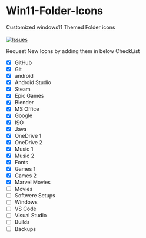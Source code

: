 # Win11-Folder-Icons
 Customized windows11 Themed Folder icons 
 <br><br>
 [![Issues](https://img.shields.io/github/issues/jayraj2610/Win11-Folder-Icons)](#issues)

Request New Icons by adding them in below CheckList

- [x] GitHub
- [x] Git
- [x] android
- [x] Android Studio
- [x] Steam
- [x] Epic Games
- [x] Blender
- [x] MS Office
- [x] Google
- [x] ISO 
- [x] Java
- [x] OneDrive 1
- [x] OneDrive 2
- [x] Music 1
- [x] Music 2
- [x] Fonts
- [x] Games 1
- [x] Games 2
- [x] Marvel Movies
- [ ] Movies
- [ ] Softwere Setups
- [ ] Windows
- [ ] VS Code
- [ ] Visual Studio
- [ ] Builds
- [ ] Backups
<!--  <br/> -->
